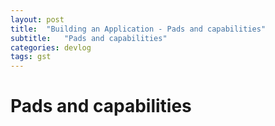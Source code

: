 ```yaml
---
layout: post
title:  "Building an Application - Pads and capabilities"
subtitle:   "Pads and capabilities"
categories: devlog
tags: gst
---
```


<style>
.fill_color {background-color:rgba(164,164,164,0.7);border-radius:4px;padding:2px;}
.blue_l {color:#323C73;}
</style>

# __Pads and capabilities__

